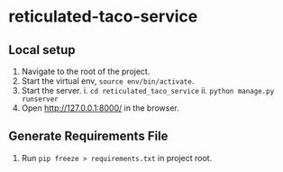 # reticulated-taco-service

## Local setup

1. Navigate to the root of the project.
2. Start the virtual env, `source env/bin/activate`.
3. Start the server.
   i. `cd reticulated_taco_service`
   ii. `python manage.py runserver`
4. Open http://127.0.0.1:8000/ in the browser.

## Generate Requirements File

1. Run `pip freeze > requirements.txt` in project root.
